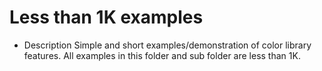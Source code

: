 # Less than 1K examples

* Description
 Simple and short examples/demonstration of color library features.
 All examples in this folder and sub folder are less than 1K.

